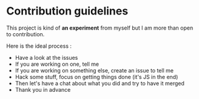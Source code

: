 # Contribution guidelines

This project is kind of **an experiment** from myself but I am more than open to contribution.

Here is the ideal process :

- Have a look at the issues
- If you are working on one, tell me
- If you are working on something else, create an issue to tell me
- Hack some stuff, focus on getting things done (it's JS in the end)
- Then let's have a chat about what you did and try to have it merged
- Thank you in advance
